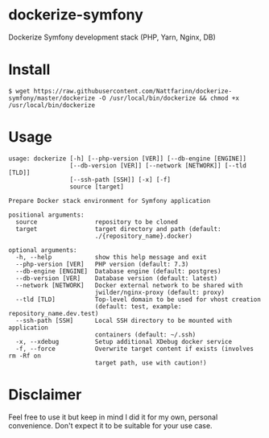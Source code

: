 # dockerize-symfony
Dockerize Symfony development stack (PHP, Yarn, Nginx, DB)

# Install

```
$ wget https://raw.githubusercontent.com/Nattfarinn/dockerize-symfony/master/dockerize -O /usr/local/bin/dockerize && chmod +x /usr/local/bin/dockerize
```

# Usage

```
usage: dockerize [-h] [--php-version [VER]] [--db-engine [ENGINE]]
                 [--db-version [VER]] [--network [NETWORK]] [--tld [TLD]]
                 [--ssh-path [SSH]] [-x] [-f]
                 source [target]

Prepare Docker stack environment for Symfony application

positional arguments:
  source                repository to be cloned
  target                target directory and path (default:
                        ./{repository_name}.docker)

optional arguments:
  -h, --help            show this help message and exit
  --php-version [VER]   PHP version (default: 7.3)
  --db-engine [ENGINE]  Database engine (default: postgres)
  --db-version [VER]    Database version (default: latest)
  --network [NETWORK]   Docker external network to be shared with
                        jwilder/nginx-proxy (default: proxy)
  --tld [TLD]           Top-level domain to be used for vhost creation
                        (default: test, example: repository_name.dev.test)
  --ssh-path [SSH]      Local SSH directory to be mounted with application
                        containers (default: ~/.ssh)
  -x, --xdebug          Setup additional XDebug docker service
  -f, --force           Overwrite target content if exists (involves rm -Rf on
                        target path, use with caution!)
```

# Disclaimer
Feel free to use it but keep in mind I did it for my own, personal convenience. Don't expect it to be suitable for your use case.

